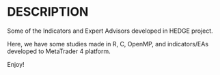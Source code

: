 DESCRIPTION
===========

Some of the Indicators and Expert Advisors developed in HEDGE project.

Here, we have some studies made in R, C, OpenMP, and indicators/EAs developed to MetaTrader 4 platform.

Enjoy!
